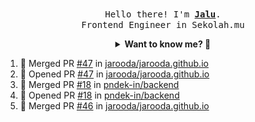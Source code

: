 <p align="center">
  <br />
  <samp>
    Hello there! I'm
    <b
      ><a
        rel="nofollow noopener noreferrer"
        target="_blank"
        href="https://jaluwibowo.id"
        >Jalu</a
      ></b
    >. <br />Frontend Engineer in Sekolah.mu<br />
  </samp>
</p>

<details align="center">
  <summary>
    <b>Want to know me? 🤔</b>
  </summary>
  <samp>
  <b><h2 style="color:#228B22"> 👇 L E T ' S &nbsp; G O 👇 </h2></b>

  <div style="display: flex; align-items: center;">
    <img src="https://raw.githubusercontent.com/jarooda/jarooda/main/assets/line-md--linkedin.svg" alt="linkedin logo">
    <a
      rel="nofollow noopener noreferrer"
      target="_blank"
      href="https://www.linkedin.com/in/jaluwibowoaji/">
      Jalu Wibowo Aji
    </a>
  </div>

  <div style="display: flex; align-items: center;">
    <img src="https://raw.githubusercontent.com/jarooda/jarooda/main/assets/line-md--twitter-x-alt.svg" alt="x logo">
    <a
      rel="nofollow noopener noreferrer"
      target="_blank"
      href="https://x.com/jaluwibowoaji">
      @jaluwibowo
    </a>
  </div>

  <div style="display: flex; align-items: center;">
    <img src="https://raw.githubusercontent.com/jarooda/jarooda/main/assets/line-md--email.svg" alt="email logo">
    <a
      rel="nofollow noopener noreferrer"
      target="_blank"
      href="https://www.jaluwibowo.id/#contactme">
      me@jaluwibowo.id
    </a>
  </div>
  </samp>
</details>

<!--START_SECTION:activity-->
1. 🎉 Merged PR [#47](https://github.com/jarooda/jarooda.github.io/pull/47) in [jarooda/jarooda.github.io](https://github.com/jarooda/jarooda.github.io)
2. 💪 Opened PR [#47](https://github.com/jarooda/jarooda.github.io/pull/47) in [jarooda/jarooda.github.io](https://github.com/jarooda/jarooda.github.io)
3. 🎉 Merged PR [#18](https://github.com/pndek-in/backend/pull/18) in [pndek-in/backend](https://github.com/pndek-in/backend)
4. 💪 Opened PR [#18](https://github.com/pndek-in/backend/pull/18) in [pndek-in/backend](https://github.com/pndek-in/backend)
5. 🎉 Merged PR [#46](https://github.com/jarooda/jarooda.github.io/pull/46) in [jarooda/jarooda.github.io](https://github.com/jarooda/jarooda.github.io)
<!--END_SECTION:activity-->
